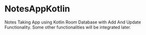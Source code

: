# NotesAppKotlin
Notes Taking App using Kotlin Room Database with Add And Update Functionality. Some other functionalities will be integrated later.
